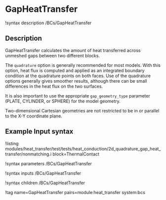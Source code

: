 # GapHeatTransfer

!syntax description /BCs/GapHeatTransfer

## Description

GapHeatTransfer calculates the amount of heat transferred across unmeshed gaps between two different
blocks.

The `quadrature` option is generally recommended for most models. With this option, heat flux is
computed and applied as an integrated boundary condition at the quadrature points on both faces. Use
of the quadrature options generally gives smoother results, although there can be small differences
in the heat flux on the two surfaces.

It is also important to use the appropriate `gap_geometry_type` parameter (PLATE, CYLINDER, or
SPHERE) for the model geometry.

Two-dimensional Cartesian geometries are not restricted to be in or parallel to the X-Y coordinate plane.


## Example Input syntax

!listing modules/heat_transfer/test/tests/heat_conduction/2d_quadrature_gap_heat_transfer/nonmatching.i block=ThermalContact

!syntax parameters /BCs/GapHeatTransfer

!syntax inputs /BCs/GapHeatTransfer

!syntax children /BCs/GapHeatTransfer

!tag name=GapHeatTransfer pairs=module:heat_transfer system:bcs
